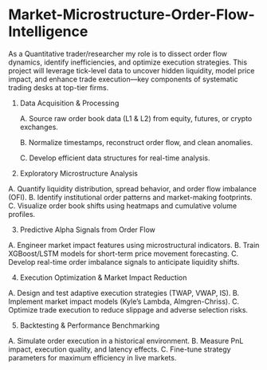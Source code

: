 # Market-Microstructure-Order-Flow-Intelligence
As a Quantitative trader/researcher my role is to dissect order flow dynamics, identify inefficiencies, and optimize execution strategies. This project will leverage tick-level data to uncover hidden liquidity, model price impact, and enhance trade execution—key components of systematic trading desks at top-tier firms.

1. Data Acquisition & Processing

      A. Source raw order book data (L1 & L2) from equity, futures, or crypto exchanges.

      B. Normalize timestamps, reconstruct order flow, and clean anomalies.

      C. Develop efficient data structures for real-time analysis.

2. Exploratory Microstructure Analysis

A. Quantify liquidity distribution, spread behavior, and order flow imbalance (OFI).
B. Identify institutional order patterns and market-making footprints.
C. Visualize order book shifts using heatmaps and cumulative volume profiles.

3. Predictive Alpha Signals from Order Flow

A. Engineer market impact features using microstructural indicators.
B. Train XGBoost/LSTM models for short-term price movement forecasting.
C. Develop real-time order imbalance signals to anticipate liquidity shifts.

4. Execution Optimization & Market Impact Reduction

A. Design and test adaptive execution strategies (TWAP, VWAP, IS).
B. Implement market impact models (Kyle’s Lambda, Almgren-Chriss).
C. Optimize trade execution to reduce slippage and adverse selection risks.

5. Backtesting & Performance Benchmarking

A. Simulate order execution in a historical environment.
B. Measure PnL impact, execution quality, and latency effects.
C. Fine-tune strategy parameters for maximum efficiency in live markets.
